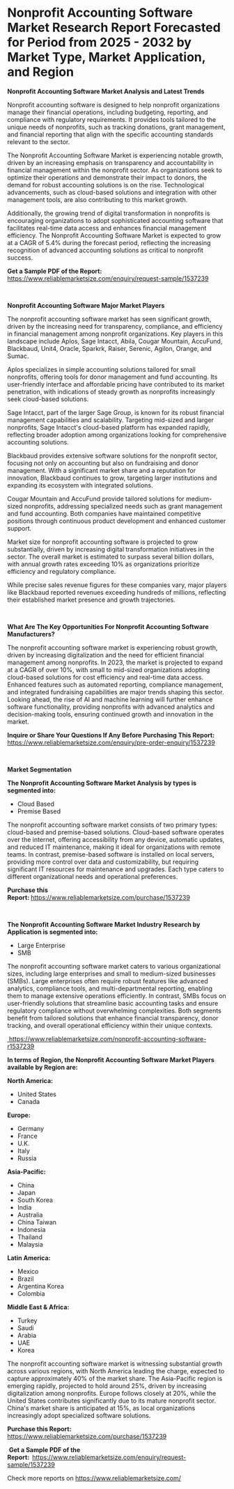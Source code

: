<p><h1>Nonprofit Accounting Software Market Research Report Forecasted for Period from 2025 -  2032 by Market Type, Market Application, and Region</h1></p><p><strong>Nonprofit Accounting Software Market Analysis and Latest Trends</strong></p>
<p><p>Nonprofit accounting software is designed to help nonprofit organizations manage their financial operations, including budgeting, reporting, and compliance with regulatory requirements. It provides tools tailored to the unique needs of nonprofits, such as tracking donations, grant management, and financial reporting that align with the specific accounting standards relevant to the sector.</p><p>The Nonprofit Accounting Software Market is experiencing notable growth, driven by an increasing emphasis on transparency and accountability in financial management within the nonprofit sector. As organizations seek to optimize their operations and demonstrate their impact to donors, the demand for robust accounting solutions is on the rise. Technological advancements, such as cloud-based solutions and integration with other management tools, are also contributing to this market growth. </p><p>Additionally, the growing trend of digital transformation in nonprofits is encouraging organizations to adopt sophisticated accounting software that facilitates real-time data access and enhances financial management efficiency. The Nonprofit Accounting Software Market is expected to grow at a CAGR of 5.4% during the forecast period, reflecting the increasing recognition of advanced accounting solutions as critical to nonprofit success.</p></p>
<p><strong>Get a Sample PDF of the Report:&nbsp;</strong> <a href="https://www.reliablemarketsize.com/enquiry/request-sample/1537239?utm_campaign=2876&utm_medium=2&utm_source=Github&utm_content=ia&utm_term=24032025&utm_id=nonprofit-accounting-software">https://www.reliablemarketsize.com/enquiry/request-sample/1537239</a></p>
<p>&nbsp;</p>
<p><strong>Nonprofit Accounting Software Major Market Players</strong></p>
<p><p>The nonprofit accounting software market has seen significant growth, driven by the increasing need for transparency, compliance, and efficiency in financial management among nonprofit organizations. Key players in this landscape include Aplos, Sage Intacct, Abila, Cougar Mountain, AccuFund, Blackbaud, Unit4, Oracle, Sparkrk, Raiser, Serenic, Agilon, Orange, and Sumac.</p><p>Aplos specializes in simple accounting solutions tailored for small nonprofits, offering tools for donor management and fund accounting. Its user-friendly interface and affordable pricing have contributed to its market penetration, with indications of steady growth as nonprofits increasingly seek cloud-based solutions.</p><p>Sage Intacct, part of the larger Sage Group, is known for its robust financial management capabilities and scalability. Targeting mid-sized and larger nonprofits, Sage Intacct's cloud-based platform has expanded rapidly, reflecting broader adoption among organizations looking for comprehensive accounting solutions.</p><p>Blackbaud provides extensive software solutions for the nonprofit sector, focusing not only on accounting but also on fundraising and donor management. With a significant market share and a reputation for innovation, Blackbaud continues to grow, targeting larger institutions and expanding its ecosystem with integrated solutions.</p><p>Cougar Mountain and AccuFund provide tailored solutions for medium-sized nonprofits, addressing specialized needs such as grant management and fund accounting. Both companies have maintained competitive positions through continuous product development and enhanced customer support.</p><p>Market size for nonprofit accounting software is projected to grow substantially, driven by increasing digital transformation initiatives in the sector. The overall market is estimated to surpass several billion dollars, with annual growth rates exceeding 10% as organizations prioritize efficiency and regulatory compliance.</p><p>While precise sales revenue figures for these companies vary, major players like Blackbaud reported revenues exceeding hundreds of millions, reflecting their established market presence and growth trajectories.</p></p>
<p>&nbsp;</p>
<p><strong>What Are The Key Opportunities For Nonprofit Accounting Software Manufacturers?</strong></p>
<p><p>The nonprofit accounting software market is experiencing robust growth, driven by increasing digitalization and the need for efficient financial management among nonprofits. In 2023, the market is projected to expand at a CAGR of over 10%, with small to mid-sized organizations adopting cloud-based solutions for cost efficiency and real-time data access. Enhanced features such as automated reporting, compliance management, and integrated fundraising capabilities are major trends shaping this sector. Looking ahead, the rise of AI and machine learning will further enhance software functionality, providing nonprofits with advanced analytics and decision-making tools, ensuring continued growth and innovation in the market.</p></p>
<p><strong>Inquire or Share Your Questions If Any Before Purchasing This Report:</strong> <a href="https://www.reliablemarketsize.com/enquiry/pre-order-enquiry/1537239?utm_campaign=2876&utm_medium=2&utm_source=Github&utm_content=ia&utm_term=24032025&utm_id=nonprofit-accounting-software">https://www.reliablemarketsize.com/enquiry/pre-order-enquiry/1537239</a></p>
<p>&nbsp;</p>
<p><strong>Market Segmentation</strong></p>
<p><strong>The Nonprofit Accounting Software Market Analysis by types is segmented into:</strong></p>
<p><ul><li>Cloud Based</li><li>Premise Based</li></ul></p>
<p><p>The nonprofit accounting software market consists of two primary types: cloud-based and premise-based solutions. Cloud-based software operates over the internet, offering accessibility from any device, automatic updates, and reduced IT maintenance, making it ideal for organizations with remote teams. In contrast, premise-based software is installed on local servers, providing more control over data and customizability, but requiring significant IT resources for maintenance and upgrades. Each type caters to different organizational needs and operational preferences.</p></p>
<p><strong>Purchase this Report:&nbsp;</strong><a href="https://www.reliablemarketsize.com/purchase/1537239?utm_campaign=2876&utm_medium=2&utm_source=Github&utm_content=ia&utm_term=24032025&utm_id=nonprofit-accounting-software">https://www.reliablemarketsize.com/purchase/1537239</a></p>
<p>&nbsp;</p>
<p><strong>The Nonprofit Accounting Software Market Industry Research by Application is segmented into:</strong></p>
<p><ul><li>Large Enterprise</li><li>SMB</li></ul></p>
<p><p>The nonprofit accounting software market caters to various organizational sizes, including large enterprises and small to medium-sized businesses (SMBs). Large enterprises often require robust features like advanced analytics, compliance tools, and multi-departmental reporting, enabling them to manage extensive operations efficiently. In contrast, SMBs focus on user-friendly solutions that streamline basic accounting tasks and ensure regulatory compliance without overwhelming complexities. Both segments benefit from tailored solutions that enhance financial transparency, donor tracking, and overall operational efficiency within their unique contexts.</p></p>
<p><a href="https://www.reliablemarketsize.com/nonprofit-accounting-software-r1537239?utm_campaign=2876&utm_medium=2&utm_source=Github&utm_content=ia&utm_term=24032025&utm_id=nonprofit-accounting-software">&nbsp;https://www.reliablemarketsize.com/nonprofit-accounting-software-r1537239</a></p>
<p><strong>In terms of Region, the Nonprofit Accounting Software Market Players available by Region are:</strong></p>
<p>
    <p> <strong> North America: </strong>
        <ul>
            <li>United States</li>
            <li>Canada</li>
        </ul>
        </p> 
    <p> <strong> Europe: </strong>
        <ul>
            <li>Germany</li>
            <li>France</li>
            <li>U.K.</li>
            <li>Italy</li>
            <li>Russia</li>
        </ul>
        </p> 
    <p> <strong> Asia-Pacific: </strong>
        <ul>
            <li>China</li>
            <li>Japan</li>
            <li>South Korea</li>
            <li>India</li>
            <li>Australia</li>
            <li>China Taiwan</li>
            <li>Indonesia</li>
            <li>Thailand</li>
            <li>Malaysia</li>
        </ul>
        </p> 
    <p> <strong> Latin America: </strong>
        <ul>
            <li>Mexico</li>
            <li>Brazil</li>
            <li>Argentina Korea</li>
            <li>Colombia</li>
        </ul>
        </p> 
    <p> <strong> Middle East & Africa: </strong>
        <ul>
            <li>Turkey</li>
            <li>Saudi</li>
            <li>Arabia</li>
            <li>UAE</li>
            <li>Korea</li>
        </ul>
    </p>
    </p>
<p><p>The nonprofit accounting software market is witnessing substantial growth across various regions, with North America leading the charge, expected to capture approximately 40% of the market share. The Asia-Pacific region is emerging rapidly, projected to hold around 25%, driven by increasing digitalization among nonprofits. Europe follows closely at 20%, while the United States contributes significantly due to its mature nonprofit sector. China's market share is anticipated at 15%, as local organizations increasingly adopt specialized software solutions.</p></p>
<p><strong>Purchase this Report: </strong><a href="https://www.reliablemarketsize.com/purchase/1537239?utm_campaign=2876&utm_medium=2&utm_source=Github&utm_content=ia&utm_term=24032025&utm_id=nonprofit-accounting-software">https://www.reliablemarketsize.com/purchase/1537239</a></p>
<p>&nbsp;<strong>Get a Sample PDF of the Report:&nbsp;&nbsp;</strong><a href="https://www.reliablemarketsize.com/enquiry/request-sample/1537239?utm_campaign=2876&utm_medium=2&utm_source=Github&utm_content=ia&utm_term=24032025&utm_id=nonprofit-accounting-software">https://www.reliablemarketsize.com/enquiry/request-sample/1537239</a></p>
<p><strong></strong></p>
<p>Check more reports on <a href="https://www.reliablemarketsize.com/?utm_campaign=2876&utm_medium=2&utm_source=Github&utm_content=ia&utm_term=24032025&utm_id=nonprofit-accounting-software">https://www.reliablemarketsize.com/</a></p>